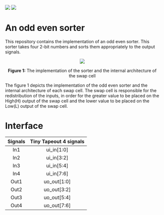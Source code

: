 ![](../../workflows/gds/badge.svg) ![](../../workflows/docs/badge.svg)

#  An odd even sorter
This repository contains the implementation of an odd even sorter. This sorter takes four 2-bit numbers and sorts them appropriately to the output signals. 
<p align="center">
<img src="https://github.com/Vasitito/Odd_even_sorter/assets/91189945/ab89bf50-788d-492a-9d99-265c0230bf57">
</p>
<p align = "center">
    <b>Figure 1:</b> The implementation of the sorter and the internal architecture of the swap cell
</p>

The figure 1 depicts the implementation of the odd even sorter and the internal architecture of each swap cell. The swap cell is responsible for the redistribution of the inputs, in order for the greater value to be placed on the High(H) output of the swap cell and the lower value to be placed on the Low(L) output of the swap cell.

# Interface

| Signals | Tiny Tapeout 4 signals |
| :-----: | :--------------------: |
|   In1   |       ui_in[1:0]       |
|   In2   |       ui_in[3:2]       |
|   In3   |       ui_in[5:4]       |
|   In4   |       ui_in[7:6]       |
|  Out1   |      uo_out[1:0]       |
|  Out2   |      uo_out[3:2]       |
|  Out3   |      uo_out[5:4]       |
|  Out4   |      uo_out[7:6]       |
